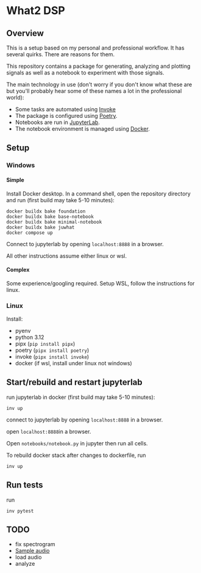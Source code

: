 # What2 DSP

## Overview

This is a setup based on my personal and
professional workflow. It has several quirks.
There are reasons for them.

This repository contains a package for generating,
analyzing and plotting signals as well
as a notebook to experiment with those
signals.

The main technology in use (don't worry if you don't know what these are but you'll probably hear some of these names a lot in the professional world):

* Some tasks are automated using [Invoke](https://www.pyinvoke.org/)
* The package is configured using [Poetry](https://python-poetry.org/).
* Notebooks are run in [JupyterLab](https://jupyterlab.readthedocs.io/en/latest/).
* The notebook environment is managed using [Docker](https://www.docker.com/).

## Setup

### Windows

#### Simple

Install Docker desktop. In a command shell,
open the repository directory and run
(first build may take 5-10 minutes):
<!-- docker desktop doesn't correctly resolve dependencies. -->
```
docker buildx bake foundation
docker buildx bake base-notebook
docker buildx bake minimal-notebook
docker buildx bake juwhat
docker compose up
```
Connect to jupyterlab by opening `localhost:8888`
in a browser.

All other instructions assume either linux or wsl.

#### Complex

Some experience/googling required.
Setup WSL, follow the instructions for linux.

### Linux

Install:
* pyenv
* python 3.12
* pipx (`pip install pipx`)
* poetry (`pipx install poetry`)
* invoke (`pipx install invoke`)
* docker (if wsl, install under linux not windows)

## Start/rebuild and restart jupyterlab

run jupyterlab in docker (first build may
take 5-10 minutes):
```
inv up
```
connect to jupyterlab by opening `localhost:8888`
in a browser.

open `localhost:8888`in a browser.

Open `notebooks/notebook.py` in jupyter then run all cells.

To rebuild docker stack after changes to dockerfile,
run
```
inv up
```

## Run tests

run
```
inv pytest
```

## TODO

* fix spectrogram
* [Sample audio](https://www2.cs.uic.edu/~i101/SoundFiles/)
* load audio
* analyze
